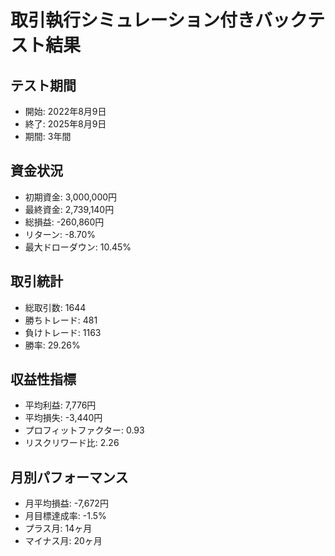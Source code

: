 # 取引執行シミュレーション付きバックテスト結果

## テスト期間
- 開始: 2022年8月9日
- 終了: 2025年8月9日
- 期間: 3年間

## 資金状況
- 初期資金: 3,000,000円
- 最終資金: 2,739,140円
- 総損益: -260,860円
- リターン: -8.70%
- 最大ドローダウン: 10.45%

## 取引統計
- 総取引数: 1644
- 勝ちトレード: 481
- 負けトレード: 1163
- 勝率: 29.26%

## 収益性指標
- 平均利益: 7,776円
- 平均損失: -3,440円
- プロフィットファクター: 0.93
- リスクリワード比: 2.26

## 月別パフォーマンス

- 月平均損益: -7,672円
- 月目標達成率: -1.5%
- プラス月: 14ヶ月
- マイナス月: 20ヶ月
